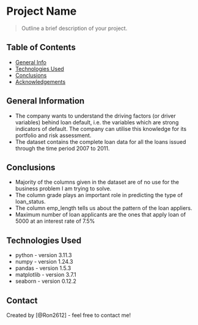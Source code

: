 # Project Name
> Outline a brief description of your project.


## Table of Contents
* [General Info](#general-information)
* [Technologies Used](#technologies-used)
* [Conclusions](#conclusions)
* [Acknowledgements](#acknowledgements)

<!-- You can include any other section that is pertinent to your problem -->

## General Information
- The company wants to understand the driving factors (or driver variables) behind loan default, i.e. the variables which are strong indicators of default.  The company can utilise this knowledge for its portfolio and risk assessment. 
- The dataset contains the complete loan data for all the loans issued through the time period 2007 to 2011.

<!-- You don't have to answer all the questions - just the ones relevant to your project. -->

## Conclusions
- Majority of the columns given in the dataset are of no use for the business problem I am trying to solve.
- The column grade plays an important role in predicting the type of loan_status.
- The column emp_length tells us about the pattern of the loan appliers.
- Maximum number of loan applicants are the ones that apply loan of 5000 at an interest rate of 7.5%

<!-- You don't have to answer all the questions - just the ones relevant to your project. -->


## Technologies Used
- python - version 3.11.3
- numpy - version 1.24.3
- pandas - version 1.5.3
- matplotlib - version 3.7.1
- seaborn - version 0.12.2

<!-- As the libraries versions keep on changing, it is recommended to mention the version of library used in this project -->


## Contact
Created by [@Ron2612] - feel free to contact me!


<!-- Optional -->
<!-- ## License -->
<!-- This project is open source and available under the [... License](). -->

<!-- You don't have to include all sections - just the one's relevant to your project -->